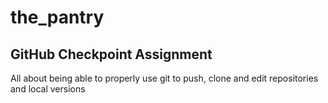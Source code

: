 # the_pantry

## GitHub Checkpoint Assignment

All about being able to properly use git to push, clone and edit repositories and local versions
